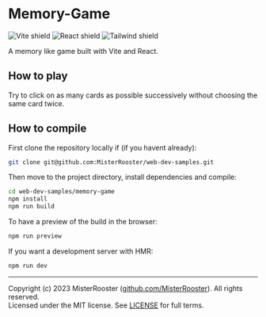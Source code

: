 # Memory-Game

![Vite shield](https://img.shields.io/badge/-Vite-pink)
![React shield](https://img.shields.io/badge/-React-blue)
![Tailwind shield](https://img.shields.io/badge/-TailwindCSS-purple)

A memory like game built with Vite and React.

## How to play

Try to click on as many cards as possible successively without
choosing the same card twice.

## How to compile

First clone the repository locally if (if you havent already):

```bash
git clone git@github.com:MisterRooster/web-dev-samples.git
```

Then move to the project directory, install dependencies and compile:

```bash
cd web-dev-samples/memory-game
npm install
npm run build
```

To have a preview of the build in the browser:

```bash
npm run preview
```

If you want a development server with HMR:

```bash
npm run dev
```

---

Copyright (c) 2023 MisterRooster ([github.com/MisterRooster](https://github.com/MisterRooster)). All rights reserved.  
Licensed under the MIT license. See [LICENSE](LICENSE) for full terms.
